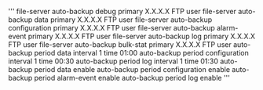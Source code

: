 '''
file-server auto-backup debug primary X.X.X.X FTP user
 file-server auto-backup data primary X.X.X.X FTP user 
 file-server auto-backup configuration primary X.X.X.X FTP user
 file-server auto-backup alarm-event primary X.X.X.X FTP user
 file-server auto-backup log primary X.X.X.X FTP user
 file-server auto-backup bulk-stat primary X.X.X.X FTP user
 auto-backup period data interval 1 time 01:00 
 auto-backup period configuration interval 1 time 00:30 
 auto-backup period log interval 1 time 01:30 
 auto-backup period data enable
 auto-backup period configuration enable
 auto-backup period alarm-event enable
 auto-backup period log enable
'''

